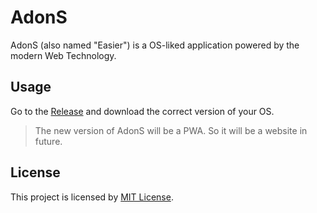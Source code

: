 # AdonS

AdonS (also named "Easier") is a OS-liked application powered by the modern Web Technology.

## Usage

Go to the [Release](https://github.com/Adkimsm/AdonS/releases/latest) and download the correct version of your OS.

> The new version of AdonS will be a PWA. So it will be a website in future.

## License

This project is licensed by [MIT License](https://github.com/Adkimsm/AdonS/blob/main/LICENSE).
